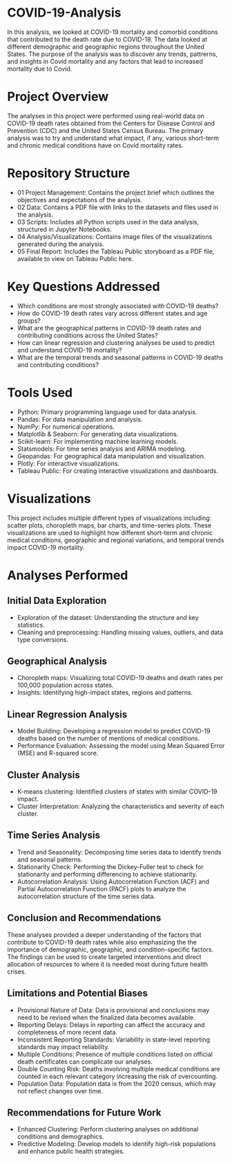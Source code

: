 # COVID-19-Analysis

In this analysis, we looked at COVID-19 mortality and comorbid conditions that contributed to the death rate due to COVID-19. The data looked at different demographic and geographic regions throughout the United States. The purpose of the analysis was to discover any trends, pattrerns, and insights in Covid mortality and any factors that lead to increased mortality due to Covid. 

# **Project Overview**
The analyses in this project were performed using real-world data on COVID-19 death rates obtained from the Centers for Disease Control and Prevention (CDC) and the United States Census Bureau. The primary analysis was to try and understand what impact, if any, various short-term and chronic medical conditions have on Covid mortality rates. 

# **Repository Structure**
*  01 Project Management: Contains the project brief which outlines the objectives and expectations of the analysis.
*  02 Data: Contains a PDF file with links to the datasets and files used in the analysis.
*  03 Scripts: Includes all Python scripts used in the data analysis, structured in Jupyter Notebooks.
*  04 Analysis/Visualizations: Contains image files of the visualizations generated during the analysis.
*  05 Final Report: Includes the Tableau Public storyboard as a PDF file, available to view on Tableau Public here.

# **Key Questions Addressed**
*  Which conditions are most strongly associated with COVID-19 deaths?
*  How do COVID-19 death rates vary across different states and age groups?
*  What are the geographical patterns in COVID-19 death rates and contributing conditions across the United States?
*  How can linear regression and clustering analyses be used to predict and understand COVID-19 mortality?
*  What are the temporal trends and seasonal patterns in COVID-19 deaths and contributing conditions?

# **Tools Used**
* Python: Primary programming language used for data analysis.
* Pandas: For data manipulation and analysis.
* NumPy: For numerical operations.
* Matplotlib & Seaborn: For generating data visualizations.
* Scikit-learn: For implementing machine learning models.
* Statsmodels: For time series analysis and ARIMA modeling.
* Geopandas: For geographical data manipulation and visualization.
* Plotly: For interactive visualizations.
* Tableau Public: For creating interactive visualizations and dashboards.

# **Visualizations**
This project includes multiple different types of visualizations including: scatter plots, choropleth maps, bar charts, and time-series plots. These visualizations are used to highlight how different short-term and chronic medical conditions, geographic and regional variations, and temporal trends impact COVID-19 mortality.

# **Analyses Performed**
## Initial Data Exploration
*  Exploration of the dataset: Understanding the structure and key statistics.
*  Cleaning and preprocessing: Handling missing values, outliers, and data type conversions.

## Geographical Analysis
*  Choropleth maps: Visualizing total COVID-19 deaths and death rates per 100,000 population across states.
*  Insights: Identifying high-impact states, regions and patterns.

## Linear Regression Analysis
*  Model Building: Developing a regression model to predict COVID-19 deaths based on the number of mentions of medical conditions.
*  Performance Evaluation: Assessing the model using Mean Squared Error (MSE) and R-squared score.

## Cluster Analysis
*  K-means clustering: Identified clusters of states with similar COVID-19 impact.
*  Cluster Interpretation: Analyzing the characteristics and severity of each cluster.

## Time Series Analysis
*  Trend and Seasonality: Decomposing time series data to identify trends and seasonal patterns.
*  Stationarity Check: Performing the Dickey-Fuller test to check for stationarity and performing differencing to achieve stationarity.
*  Autocorrelation Analysis: Using Autocorrelation Function (ACF) and Partial Autocorrelation Function (PACF) plots to analyze the autocorrelation structure of the time series data.

## Conclusion and Recommendations
These analyses provided a deeper understanding of the factors that contribute to COVID-19 death rates while also emphasizing the the importance of demographic, geographic, and condition-specific factors. The findings can be used to create targeted interventions and direct allocation of resources to where it is needed most during future health crises.

## **Limitations and Potential Biases**
*  Provisional Nature of Data: Data is provisional and conclusions may need to be revised when the finalized data becomes available.
*  Reporting Delays: Delays in reporting can affect the accuracy and completeness of more recent data.
*  Inconsistent Reporting Standards: Variability in state-level reporting standards may impact reliability.
*  Multiple Conditions: Presence of multiple conditions listed on official death certificates can complicate our analyses.
*  Double Counting Risk: Deaths involving multiple medical conditions are counted in each relevant category increasing the risk of overcounting.
*  Population Data: Population data is from the 2020 census, which may not reflect changes over time.

## **Recommendations for Future Work**
*  Enhanced Clustering: Perform clustering analyses on additional conditions and demographics.
*  Predictive Modeling: Develop models to identify high-risk populations and enhance public health strategies.
